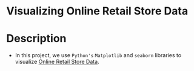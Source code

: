 # Visualizing Online Retail Store Data

# Description
* In this project, we use `Python's` `Matplotlib` and `seaborn` libraries to visualize [Online Retail Store Data](https://raw.githubusercontent.com/nyangweso-rodgers/Data_Analytics/main/Datasets/online-retail.csv).